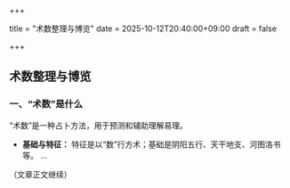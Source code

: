 +++

title = "术数整理与博览"
date = 2025-10-12T20:40:00+09:00
draft = false

+++

## 术数整理与博览

### 一、“术数”是什么

“术数”是一种占卜方法，用于预测和辅助理解易理。

- **基础与特征：** 特征是以“数”行方术；基础是阴阳五行、天干地支、河图洛书等。
...

（文章正文继续）
